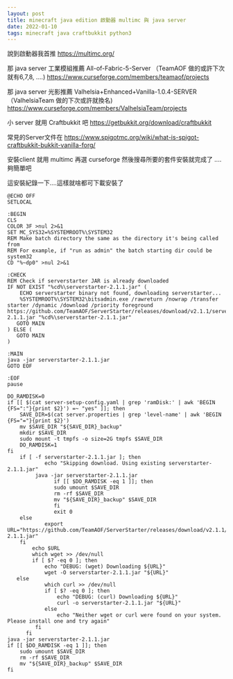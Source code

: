 ```yaml
---
layout: post
title: minecraft java edition 啟動器 multimc 與 java server 
date: 2022-01-10
tags: minecraft java craftbukkit python3
---
```


說到啟動器我首推 https://multimc.org/

那 java server 工業模組推薦 All-of-Fabric-5-Server （TeamAOF 做的或許下次就有6,7,8, ....)
https://www.curseforge.com/members/teamaof/projects

那 java server 光影推薦 Valhelsia+Enhanced+Vanilla-1.0.4-SERVER （ValhelsiaTeam 做的下次或許就換名)
https://www.curseforge.com/members/ValhelsiaTeam/projects


小 server 就用 Craftbukkit 吧
https://getbukkit.org/download/craftbukkit

常見的Server文件在
https://www.spigotmc.org/wiki/what-is-spigot-craftbukkit-bukkit-vanilla-forg/

安裝client 就用 multimc 再選 curseforge 然後搜尋所要的套件安裝就完成了 .... 夠簡單吧

這安裝紀錄一下....這樣就啥都可下載安裝了
```
@ECHO OFF
SETLOCAL

:BEGIN
CLS
COLOR 3F >nul 2>&1
SET MC_SYS32=%SYSTEMROOT%\SYSTEM32
REM Make batch directory the same as the directory it's being called from
REM For example, if "run as admin" the batch starting dir could be system32
CD "%~dp0" >nul 2>&1

:CHECK
REM Check if serverstarter JAR is already downloaded
IF NOT EXIST "%cd%\serverstarter-2.1.1.jar" (
	ECHO serverstarter binary not found, downloading serverstarter...
	%SYSTEMROOT%\SYSTEM32\bitsadmin.exe /rawreturn /nowrap /transfer starter /dynamic /download /priority foreground https://github.com/TeamAOF/ServerStarter/releases/download/v2.1.1/serverstarter-2.1.1.jar "%cd%\serverstarter-2.1.1.jar"
   GOTO MAIN
) ELSE (
   GOTO MAIN
)

:MAIN
java -jar serverstarter-2.1.1.jar
GOTO EOF

:EOF
pause
```

```
DO_RAMDISK=0
if [[ $(cat server-setup-config.yaml | grep 'ramDisk:' | awk 'BEGIN {FS=":"}{print $2}') =~ "yes" ]]; then
    SAVE_DIR=$(cat server.properties | grep 'level-name' | awk 'BEGIN {FS="="}{print $2}')
    mv $SAVE_DIR "${SAVE_DIR}_backup"
    mkdir $SAVE_DIR
    sudo mount -t tmpfs -o size=2G tmpfs $SAVE_DIR
    DO_RAMDISK=1
fi
	if [ -f serverstarter-2.1.1.jar ]; then
			echo "Skipping download. Using existing serverstarter-2.1.1.jar"
         java -jar serverstarter-2.1.1.jar
               if [[ $DO_RAMDISK -eq 1 ]]; then
               sudo umount $SAVE_DIR
               rm -rf $SAVE_DIR
               mv "${SAVE_DIR}_backup" $SAVE_DIR
               fi
               exit 0
	else
			export URL="https://github.com/TeamAOF/ServerStarter/releases/download/v2.1.1/serverstarter-2.1.1.jar"
	fi
		echo $URL
		which wget >> /dev/null
		if [ $? -eq 0 ]; then
			echo "DEBUG: (wget) Downloading ${URL}"
			wget -O serverstarter-2.1.1.jar "${URL}"
   else
			which curl >> /dev/null
			if [ $? -eq 0 ]; then
				echo "DEBUG: (curl) Downloading ${URL}"
				curl -o serverstarter-2.1.1.jar "${URL}"
			else
				echo "Neither wget or curl were found on your system. Please install one and try again"
         fi
      fi
java -jar serverstarter-2.1.1.jar
if [[ $DO_RAMDISK -eq 1 ]]; then
    sudo umount $SAVE_DIR
    rm -rf $SAVE_DIR
    mv "${SAVE_DIR}_backup" $SAVE_DIR
fi
```
